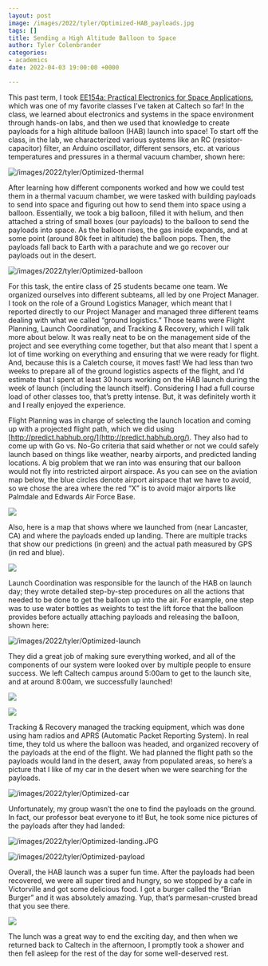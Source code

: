 ```yaml
---
layout: post
image: /images/2022/tyler/Optimized-HAB_payloads.jpg
tags: []
title: Sending a High Altitude Balloon to Space
author: Tyler Colenbrander
categories:
- academics
date: 2022-04-03 19:00:00 +0000

---
```

This past term, I took [EE154a: Practical Electronics for Space Applications](https://catalog.caltech.edu/current/courses/department/EE), which was one of my favorite classes I’ve taken at Caltech so far! In the class, we learned about electronics and systems in the space environment through hands-on labs, and then we used that knowledge to create payloads for a high altitude balloon (HAB) launch into space! To start off the class, in the lab, we characterized various systems like an RC (resistor-capacitor) filter, an Arduino oscillator, different sensors, etc. at various temperatures and pressures in a thermal vacuum chamber, shown here:

![/images/2022/tyler/Optimized-thermal](/images/2022/tyler/Optimized-thermal_test.JPG)

After learning how different components worked and how we could test them in a thermal vacuum chamber, we were tasked with building payloads to send into space and figuring out how to send them into space using a balloon. Essentially, we took a big balloon, filled it with helium, and then attached a string of small boxes (our payloads) to the balloon to send the payloads into space. As the balloon rises, the gas inside expands, and at some point (around 80k feet in altitude) the balloon pops. Then, the payloads fall back to Earth with a parachute and we go recover our payloads out in the desert.

![/images/2022/tyler/Optimized-balloon](/images/2022/tyler/Optimized-balloon_with_paylods.JPG)

For this task, the entire class of 25 students became one team. We organized ourselves into different subteams, all led by one Project Manager. I took on the role of a Ground Logistics Manager, which meant that I reported directly to our Project Manager and managed three different teams dealing with what we called “ground logistics.” Those teams were Flight Planning, Launch Coordination, and Tracking & Recovery, which I will talk more about below. It was really neat to be on the management side of the project and see everything come together, but that also meant that I spent a lot of time working on everything and ensuring that we were ready for flight. And, because this is a Caletch course, it moves fast! We had less than two weeks to prepare all of the ground logistics aspects of the flight, and I’d estimate that I spent at least 30 hours working on the HAB launch during the week of launch (including the launch itself). Considering I had a full course load of other classes too, that’s pretty intense. But, it was definitely worth it and I really enjoyed the experience.

Flight Planning was in charge of selecting the launch location and coming up with a projected flight path, which we did using [http://predict.habhub.org/](http://predict.habhub.org/). They also had to come up with Go vs. No-Go criteria that said whether or not we could safely launch based on things like weather, nearby airports, and predicted landing locations. A big problem that we ran into was ensuring that our balloon would not fly into restricted airport airspace. As you can see on the aviation map below, the blue circles denote airport airspace that we have to avoid, so we chose the area where the red “X” is to avoid major airports like Palmdale and Edwards Air Force Base.

![](/images/2022/tyler/Optimized-airport_map.png)

Also, here is a map that shows where we launched from (near Lancaster, CA) and where the payloads ended up landing. There are multiple tracks that show our predictions (in green) and the actual path measured by GPS (in red and blue).

![](/images/2022/tyler/Optimized-flight%20path.png)

Launch Coordination was responsible for the launch of the HAB on launch day; they wrote detailed step-by-step procedures on all the actions that needed to be done to get the balloon up into the air. For example, one step was to use water bottles as weights to test the lift force that the balloon provides before actually attaching payloads and releasing the balloon, shown here:

![/images/2022/tyler/Optimized-launch](/images/2022/tyler/Optimized-launch_prep.JPG)

They did a great job of making sure everything worked, and all of the components of our system were looked over by multiple people to ensure success. We left Caltech campus around 5:00am to get to the launch site, and at around 8:00am, we successfully launched!

![](/images/2022/tyler/Optimized-launch_prep2.jpg)

![](/images/2022/tyler/Optimized-launch.jpg)

Tracking & Recovery managed the tracking equipment, which was done using ham radios and APRS (Automatic Packet Reporting System). In real time, they told us where the balloon was headed, and organized recovery of the payloads at the end of the flight. We had planned the flight path so the payloads would land in the desert, away from populated areas, so here’s a picture that I like of my car in the desert when we were searching for the payloads.

![/images/2022/tyler/Optimized-car](/images/2022/tyler/Optimized-car_desert.JPG)

Unfortunately, my group wasn’t the one to find the payloads on the ground. In fact, our professor beat everyone to it! But, he took some nice pictures of the payloads after they had landed:

![/images/2022/tyler/Optimized-landing.JPG](/images/2022/tyler/Optimized-landing.JPG)

![/images/2022/tyler/Optimized-payload](/images/2022/tyler/Optimized-payload_recovery.JPG)

Overall, the HAB launch was a super fun time. After the payloads had been recovered, we were all super tired and hungry, so we stopped by a cafe in Victorville and got some delicious food. I got a burger called the “Brian Burger” and it was absolutely amazing. Yup, that’s parmesan-crusted bread that you see there.

![](/images/2022/tyler/Optimized-lunch.jpg)

The lunch was a great way to end the exciting day, and then when we returned back to Caltech in the afternoon, I promptly took a shower and then fell asleep for the rest of the day for some well-deserved rest.